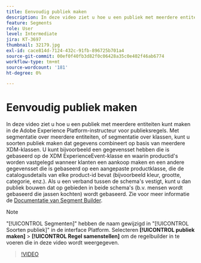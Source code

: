 ```yaml
---
title: Eenvoudig publiek maken
description: In deze video ziet u hoe u een publiek met meerdere entiteiten kunt maken in de Adobe Experience Platform-instructeur voor publieksregels.  Met segmentatie over meerdere entiteiten, of segmentatie over klassen, kunt u soorten publiek maken dat gegevens combineert op basis van meerdere XDM-klassen.
feature: Segments
role: User
level: Intermediate
jira: KT-3697
thumbnail: 32179.jpg
exl-id: cace814d-7124-432c-91fb-896725b701a4
source-git-commit: 00ef0f40fb3d82f0c06428a35c0e402f46ab6774
workflow-type: tm+mt
source-wordcount: '181'
ht-degree: 0%

---
```


# Eenvoudig publiek maken

In deze video ziet u hoe u een publiek met meerdere entiteiten kunt maken in de Adobe Experience Platform-instructeur voor publieksregels.  Met segmentatie over meerdere entiteiten, of segmentatie over klassen, kunt u soorten publiek maken dat gegevens combineert op basis van meerdere XDM-klassen. U kunt bijvoorbeeld een gegevensset hebben die is gebaseerd op de XDM ExperienceEvent-klasse en waarin productid&#39;s worden vastgelegd wanneer klanten een aankoop maken en een andere gegevensset die is gebaseerd op een aangepaste productklasse, die de catalogusdetails van elke product-id bevat (bijvoorbeeld kleur, grootte, categorie, enz.). Als u een verband tussen de schema&#39;s vestigt, kunt u dan publiek bouwen dat op gebieden in beide schema&#39;s (b.v. mensen wordt gebaseerd die jassen kochten) wordt gebaseerd. Zie voor meer informatie de [Documentatie van Segment Builder](https://experienceleague.adobe.com/docs/experience-platform/segmentation/ui/segment-builder.html).

<!--Segment context (segment payload) allows you to provide key contextual details, such as a visitor's abandoned cart contents, in your segment definition so you can send personalized messages.-->

>[!NOTE]
>
> &quot;[!UICONTROL Segmenten]&quot; hebben de naam gewijzigd in &quot;[!UICONTROL Soorten publiek]&quot; in de interface Platform. Selecteren **[!UICONTROL publiek maken]** > **[!UICONTROL Regel samenstellen]** om de regelbuilder in te voeren die in deze video wordt weergegeven.

>[!VIDEO](https://video.tv.adobe.com/v/32179?learn=on)
